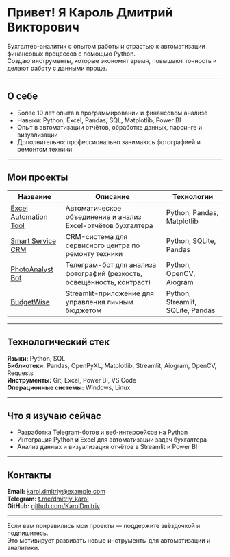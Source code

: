 # Привет! Я Кароль Дмитрий Викторович  

Бухгалтер-аналитик с опытом работы и страстью к автоматизации финансовых процессов с помощью Python.  
Создаю инструменты, которые экономят время, повышают точность и делают работу с данными проще.

---

## О себе
- Более 10 лет опыта в программировании и финансовом анализе  
- Навыки: Python, Excel, Pandas, SQL, Matplotlib, Power BI  
- Опыт в автоматизации отчётов, обработке данных, парсинге и визуализации  
- Дополнительно: профессионально занимаюсь фотографией и ремонтом техники  

---

## Мои проекты

| Название | Описание | Технологии |
|-----------|-----------|-------------|
| [Excel Automation Tool](https://github.com/KarolDmitriy/excel_automation) | Автоматическое объединение и анализ Excel-отчётов бухгалтера | Python, Pandas, Matplotlib |
| [Smart Service CRM](https://github.com/KarolDmitriy/smart_service_crm) | CRM-система для сервисного центра по ремонту техники | Python, SQLite, Pandas |
| [PhotoAnalyst Bot](https://github.com/KarolDmitriy/PhotoAnalystBot) | Телеграм-бот для анализа фотографий (резкость, освещённость, контраст) | Python, OpenCV, Aiogram |
| [BudgetWise](https://github.com/KarolDmitriy/BudgetWise) | Streamlit-приложение для управления личным бюджетом | Python, Streamlit, SQLite, Pandas |

---

## Технологический стек

**Языки:** Python, SQL  
**Библиотеки:** Pandas, OpenPyXL, Matplotlib, Streamlit, Aiogram, OpenCV, Requests  
**Инструменты:** Git, Excel, Power BI, VS Code  
**Операционные системы:** Windows, Linux  

---

## Что я изучаю сейчас

- Разработка Telegram-ботов и веб-интерфейсов на Python  
- Интеграция Python и Excel для автоматизации задач бухгалтера  
- Анализ данных и визуализация отчётов в Streamlit и Power BI  

---

## Контакты

**Email:** karol.dmitriy@example.com  
**Telegram:** [t.me/dmitriy_karol](https://t.me/dmitriy_karol)  
**GitHub:** [github.com/KarolDmitriy](https://github.com/KarolDmitriy)

---

Если вам понравились мои проекты — поддержите звёздочкой и подпишитесь.  
Это мотивирует развивать новые инструменты для автоматизации и аналитики.
